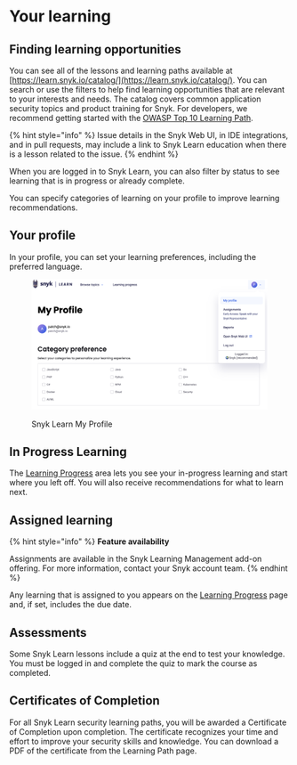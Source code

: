 # Your learning

## Finding learning opportunities

You can see all of the lessons and learning paths available at [https://learn.snyk.io/catalog/](https://learn.snyk.io/catalog/). You can search or use the filters to help find learning opportunities that are relevant to your interests and needs. The catalog covers common application security topics and product training for Snyk. For developers, we recommend getting started with the [OWASP Top 10 Learning Path](https://learn.snyk.io/learning-paths/owasp-top-10/).

{% hint style="info" %}
Issue details in the Snyk Web UI, in IDE integrations, and in pull requests, may include a link to Snyk Learn education when there is a lesson related to the issue.
{% endhint %}

When you are logged in to Snyk Learn, you can also filter by status to see learning that is in progress or already complete.

You can specify categories of learning on your profile to improve learning recommendations.&#x20;

## Your profile&#x20;

In your profile, you can set your learning preferences, including the preferred language.&#x20;

<figure><img src="../../.gitbook/assets/Screenshot 2024-11-26 at 11.23.36.png" alt=""><figcaption><p>Snyk Learn My Profile</p></figcaption></figure>

## In Progress Learning

The [Learning Progress](https://learn.snyk.io/user/learning-progress/) area lets you see your in-progress learning and start where you left off. You will also receive recommendations for what to learn next.

## Assigned learning

{% hint style="info" %}
**Feature availability**

Assignments are available in the Snyk Learning Management add-on offering. For more information, contact your Snyk account team.
{% endhint %}

Any learning that is assigned to you appears on the [Learning Progress](https://learn.snyk.io/user/learning-progress/) page and, if set, includes the due date.

## Assessments

Some Snyk Learn lessons include a quiz at the end to test your knowledge. You must be logged in and complete the quiz to mark the course as completed.

## Certificates of Completion

For all Snyk Learn security learning paths, you will be awarded a Certificate of Completion upon completion. The certificate recognizes your time and effort to improve your security skills and knowledge. You can download a PDF of the certificate from the Learning Path page.&#x20;
